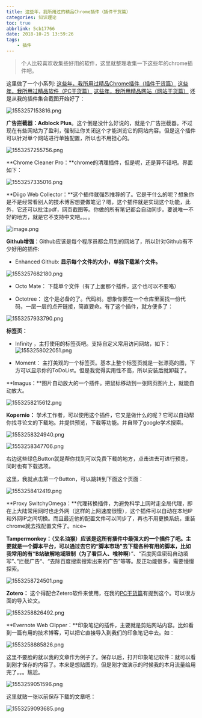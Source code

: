```yaml
---
title: 这些年，我所用过的精品Chrome插件（插件干货篇）
categories: 知识理论
toc: true
abbrlink: 5cb17766
date: 2018-10-25 13:59:26
tags:
	- 插件
---
```


> 个人比较喜欢收集些好用的软件，这里就整理收集一下这些年的chrome插件吧。

这里做了一个小系列:
[这些年，我所用过精品Chrome插件（插件干货篇）](https://www.ravenxrz.ink/archives/5cb17766.html)
[这些年，我所用过精品软件（PC干货篇）](https://www.ravenxrz.ink/archives/a014e5e9.html)
[这些年，我所用精品网站（网站干货篇）](https://www.ravenxrz.ink/archives/b1ec495.html)
还是从我的插件集合截图开始好了：
<!-- more -->
![1553257153816.png](https://pic2.superbed.cn/item/5cfbb550451253d178d9c265.png)

**广告拦截器：Adblock Plus**。这个倒是没什么好说的，就是个广告拦截器。不过现在有些网站为了盈利，强制让你关闭这个才能浏览它的网站内容。但是这个插件可以针对单个网站进行单独配置，所以也不用担心的。

![1553257255756.png](https://pic1.superbed.cn/item/5cfbb552451253d178d9c2a0.png)

**Chrome Cleaner Pro：**chrome的清理插件，但是呢，还是算不错吧。界面如下：

![1553257335016.png](https://pic1.superbed.cn/item/5cfbb553451253d178d9c2d0.png)


**Diigo Web Collector：**这个插件就强烈推荐的了。它是干什么的呢？想象你是不是经常看别人的技术博客想要做笔记？嗯，这个插件就是实现这个功能，此外，它还可以批注pdf，网页截图等。你做的所有笔记都会自动同步。要说唯一不好的地方，就是它不支持中文吧。。。。

![image.png](https://pic2.superbed.cn/item/5cfbb55b451253d178d9c358.png)


**Github增强**：Github应该是每个程序员都会用到的网站了，所以针对Github有不少好用的插件:

- Enhanced Github: **显示每个文件的大小，单独下载某个文件。**

![1553257682180.png](https://pic.superbed.cn/item/5cfbb55c451253d178d9c38f.png)

- Octo Mate： 下载单个文件（有了上面那个插件，这个也可以不要咯）

- Octotree： 这个是必备的了。代码树。想象你要在一个仓库里面找一份代码，一层一层的点开链接，简直要命。有了这个插件，就方便多了：

![1553257933790.png](https://pic.superbed.cn/item/5cfbb55e451253d178d9c3c0.png)

**标签页：**

- Infinity ，主打使用的标签页吧。支持自定义常用访问网站，如下：
![1553258022051.png](https://pic2.superbed.cn/item/5cfbb565451253d178d9c44b.png)

- Moment： 主打美观的一个标签页。基本上整个标签页就是一张漂亮的图，下方可以显示你的ToDoList。但是我觉得实用性不高，所以安装后就卸载了。

**Imagus：**图片自动放大的一个插件。把鼠标移动到一张网页图片上，就能自动放大。

![1553258215612.png](https://pic2.superbed.cn/item/5cfbb567451253d178d9c47f.png)

**Kopernio：** 学术工作者，可以使用这个插件，它又是做什么的呢？它可以自动帮你找寻论文的下载地。并提供预览，下载等功能。并自带了google学术搜索。

![1553258324940.png](https://pic3.superbed.cn/item/5cfbb569451253d178d9c4ba.png)

![1553258347706.png](https://pic2.superbed.cn/item/5cfbb570451253d178d9c537.png)

右边这些绿色Button就是帮你找到可以免费下载的地方，点击进去可进行预览，同时也有下载选项。

这里，我就点击第一个Button，可以跳转到下面这个页面：

![1553258412419.png](https://pic1.superbed.cn/item/5cfbb571451253d178d9c569.png)

**Proxy SwitchyOmega：**代理转换插件，为避免科学上网时走全局代理，即在上大陆常用网时也走外网（这样的上网速度很慢），这个插件可以自动在本地IP和外网IP之间切换。而且最近他的配置文件可以同步了，再也不用更换系统，重装chrome就去找配置文件了。nice~

**Tampermonkey：（又名油猴）**应该是这所有插件中最强大的一个插件了吧。主要就是一个脚本平台，可以通过去它的“脚本市场”去下载各种有用的脚本，比如我常用的有“B站破解地域限制（为了**看巨人、喰种啊**）”、“百度网盘密码自动填写”、”拦截广告“、“去除百度搜索搜索出来的广告”等等。反正功能很多，需要慢慢探索。

![1553258724501.png](https://pic2.superbed.cn/item/5cfbb573451253d178d9c5ab.png)

**Zotero：** 这个得配合Zetero软件来使用，在我的[PC干货篇](https://www.jianshu.com/p/c8eb717e8bc0)有提到这个。可以很方面的导入论文。

![1553258826492.png](https://pic3.superbed.cn/item/5cfbb57a451253d178d9c644.png)

**Evernote Web Clipper：**印象笔记的插件，主要就是剪贴网站内容。比如看到一篇有用的技术博客，可以把它直接导入到我们的印象笔记中去。如：

![1553258885826.png](https://pic.superbed.cn/item/5cfbb57b451253d178d9c67c.png)

这里不要脸的就以我的文章作为例子了。保存以后，打开印象笔记软件：就可以看到刚才保存的内容了。本来是想贴图的，但是刚才做演示的时候我的本月流量给用完了。。。尴尬。

![1553259051596.png](https://pic.superbed.cn/item/5cfbb57f451253d178d9c6c9.png)

这里就贴一张以前保存下载的文章吧：

![1553259093685.png](https://pic1.superbed.cn/item/5cfbb582451253d178d9c70f.png)


